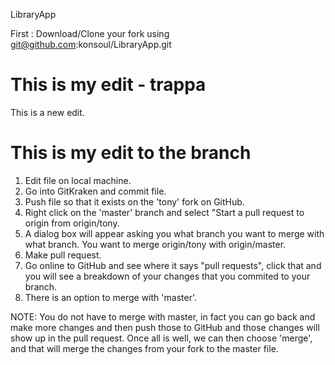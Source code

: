 LibraryApp

First : Download/Clone your fork using git@github.com:konsoul/LibraryApp.git


This is my edit - trappa
=======
This is a new edit.

This is my edit to the branch
=======
1. Edit file on local machine.
2. Go into GitKraken and commit file.
3. Push file so that it exists on the 'tony' fork on GitHub.
4. Right click on the 'master' branch and select "Start a pull request to origin from origin/tony.
5. A dialog box will appear asking you what branch you want to merge with what branch. You want to merge origin/tony with origin/master.
6. Make pull request. 
7. Go online to GitHub and see where it says "pull requests", click that and you will see a breakdown of your changes that you commited to your branch. 
8. There is an option to merge with 'master'. 


NOTE: You do not have to merge with master, in fact you can go back and make more changes and then push those to GitHub and those changes will show up in the pull request. Once all is well, we can then choose 'merge', and that will merge the changes from your fork to the master file. 

